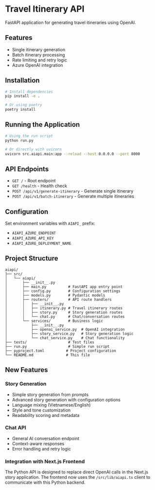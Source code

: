 # Travel Itinerary API

FastAPI application for generating travel itineraries using OpenAI.

## Features

- Single itinerary generation
- Batch itinerary processing
- Rate limiting and retry logic
- Azure OpenAI integration

## Installation

```bash
# Install dependencies
pip install -e .

# Or using poetry
poetry install
```

## Running the Application

```bash
# Using the run script
python run.py

# Or directly with uvicorn
uvicorn src.aiapi.main:app --reload --host 0.0.0.0 --port 8000
```

## API Endpoints

- `GET /` - Root endpoint
- `GET /health` - Health check
- `POST /api/v1/generate-itinerary` - Generate single itinerary
- `POST /api/v1/batch-itinerary` - Generate multiple itineraries

## Configuration

Set environment variables with `AIAPI_` prefix:

- `AIAPI_AZURE_ENDPOINT`
- `AIAPI_AZURE_API_KEY`
- `AIAPI_AZURE_DEPLOYMENT_NAME`

## Project Structure

```
aiapi/
├── src/
│   └── aiapi/
│       ├── __init__.py
│       ├── main.py          # FastAPI app entry point
│       ├── config.py        # Configuration settings
│       ├── models.py        # Pydantic models
│       ├── routers/         # API route handlers
│       │   ├── __init__.py
│       │   ├── itinerary.py # Travel itinerary routes
│       │   ├── story.py     # Story generation routes
│       │   └── chat.py      # Chat/conversation routes
│       └── services/        # Business logic
│           ├── __init__.py
│           ├── openai_service.py  # OpenAI integration
│           ├── story_service.py   # Story generation logic
│           └── chat_service.py    # Chat functionality
├── tests/                   # Test files
├── run.py                   # Simple run script
├── pyproject.toml          # Project configuration
└── README.md               # This file
```

## New Features

### Story Generation

- Simple story generation from prompts
- Advanced story generation with configuration options
- Language mixing (Vietnamese/English)
- Style and tone customization
- Readability scoring and metadata

### Chat API

- General AI conversation endpoint
- Context-aware responses
- Error handling and retry logic

### Integration with Next.js Frontend

The Python API is designed to replace direct OpenAI calls in the Next.js story application. The frontend now uses the `/src/lib/aiapi.ts` client to communicate with this Python backend.
